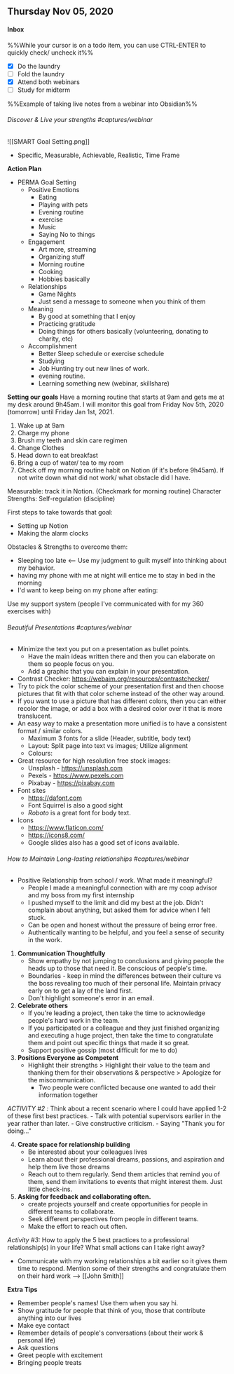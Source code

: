 ## Thursday Nov 05, 2020 
#### Inbox

%%While your cursor is on a todo item, you can use CTRL-ENTER to quickly check/ uncheck it%%
- [x] Do the laundry
- [ ] Fold the laundry
- [x] Attend both webinars
- [ ] Study for midterm

%%Example of taking live notes from a webinar into Obsidian%%
###### Discover & Live your strengths #captures/webinar
![[SMART Goal Setting.png]]
- Specific, Measurable, Achievable, Realistic, Time Frame

**Action Plan**
- PERMA Goal Setting
	- Positive Emotions
		- Eating
		- Playing with pets
		- Evening routine
		- exercise
		- Music
		- Saying No to things
	- Engagement
		- Art more, streaming
		- Organizing stuff
		- Morning routine
		- Cooking
		- Hobbies basically
	- Relationships
		- Game Nights
		- Just send a message to someone when you think of them
	- Meaning
		- By good at something that I enjoy
		- Practicing gratitude
		- Doing things for others basically (volunteering, donating to charity, etc)
	- Accomplishment
		- Better Sleep schedule or exercise schedule
		- Studying
		- Job Hunting try out new lines of work.
		- evening routine.
		- Learning something new (webinar, skillshare)

**Setting our goals**
Have a morning routine that starts at 9am and gets me at my desk around 9h45am. I will monitor this goal from Friday Nov 5th, 2020 (tomorrow) until Friday Jan 1st, 2021.
1. Wake up at 9am
2. Charge my phone
3. Brush my teeth and skin care regimen
4. Change Clothes
5. Head down to eat breakfast
6. Bring a cup of water/ tea to my room
7. Check off my morning routine habit on Notion (if it's before 9h45am). If not write down what did not work/ what obstacle did I have. 

Measurable: track it in Notion. (Checkmark for morning routine)
Character Strengths: Self-regulation (discipline)

First steps to take towards that goal:
- Setting up Notion
- Making the alarm clocks

Obstacles & Strengths to overcome them:
- Sleeping too late <-- Use my judgment to guilt myself into thinking about my behavior.
- having my phone with me at night will entice me to stay in bed in the morning
- I'd want to keep being on my phone after eating: 

Use my support system (people I've communicated with for my 360 exercises with)


###### Beautiful Presentations #captures/webinar 
- Minimize the text you put on a presentation as bullet points. 
	- Have the main ideas written there and then you can elaborate on them so people focus on you.
	- Add a graphic that you can explain in your presentation.
- Contrast Checker: https://webaim.org/resources/contrastchecker/
- Try to pick the color scheme of your presentation first and then choose pictures that fit with that color scheme instead of the other way around. 
- If you want to use a picture that has different colors, then you can either recolor the image, or add a box with a desired color over it that is more translucent. 
- An easy way to make a presentation more unified is to have a consistent format / similar colors. 
	- Maximum 3 fonts for a slide (Header, subtitle, body text)
	- Layout: Split page into text vs images; Utilize alignment
	- Colours: 
- Great resource for high resolution free stock images:
	- Unsplash - https://unsplash.com
	- Pexels - https://www.pexels.com
	- Pixabay - https://pixabay.com
- Font sites
	- https://dafont.com
	- Font Squirrel is also a good sight
	- *Roboto* is a great font for body text.
- Icons
	- https://www.flaticon.com/
	- https://icons8.com/
	- Google slides also has a good set of icons available. 

###### How to Maintain Long-lasting relationships #captures/webinar 
- Positive Relationship from school / work. What made it meaningful?
	- People I made a meaningful connection with are my coop advisor and my boss from my first internship
	- I pushed myself to the limit and did my best at the job. Didn't complain about anything, but asked them for advice when I felt stuck. 
	- Can be open and honest without the pressure of being error free.
	- Authentically wanting to be helpful, and you feel a sense of security in the work. 
1. **Communication Thoughtfully**
	- Show empathy by not jumping to conclusions and giving people the heads up to those that need it. Be conscious of people's time.  
	- Boundaries - keep in mind the differences between their culture vs the boss revealing too much of their personal life. Maintain privacy early on to get a lay of the land first. 
	- Don't highlight someone's error in an email. 
2. **Celebrate others**
	- If you're leading a project, then take the time to acknowledge people's hard work in the team.
	- If you participated or a colleague and they just finished organizing and executing a huge project, then take the time to congratulate them and point out specific things that made it so great. 
	- Support positive gossip (most difficult for me to do)
3. **Positions Everyone as Competent**
	- Highlight their strengths > Highlight their value to the team and thanking them for their observations & perspective > Apologize for the miscommunication. 
		- Two people were conflicted because one wanted to add their information together 

*ACTIVITY #2 :* Think about a recent scenario where I could have applied 1-2 of these first best practices. 
	- Talk with potential supervisors earlier in the year rather than later.
	- Give constructive criticism. 
	- Saying "Thank you for doing..."

4. **Create space for relationship building**
	- Be interested about your colleagues lives
	- Learn about their professional dreams, passions, and aspiration and help them live those dreams
	- Reach out to them regularly. Send them articles that remind you of them, send them invitations to events that might interest them. Just little check-ins. 
5. **Asking for feedback and collaborating often.**
	- create projects yourself and create opportunities for people in different teams to collaborate. 
	- Seek different perspectives from people in different teams. 
	- Make the effort to reach out often. 

*Activity #3:* How to apply the 5 best practices to a professional relationship(s) in your life? What small actions can I take right away?
- Communicate with my working relationships a bit earlier so it gives them time to respond. Mention some of their strengths and congratulate them on their hard work --> [[John Smith]]

**Extra Tips**
- Remember people's names! Use them when you say hi.
- Show gratitude for people that think of you, those that contribute anything into our lives
- Make eye contact
- Remember details of people's conversations (about their work & personal life)
- Ask questions
- Greet people with excitement
- Bringing people treats

